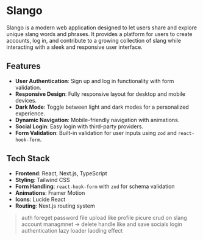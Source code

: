 # Slango

Slango is a modern web application designed to let users share and explore unique slang words and phrases. It provides a platform for users to create accounts, log in, and contribute to a growing collection of slang while interacting with a sleek and responsive user interface.

## Features

- **User Authentication**: Sign up and log in functionality with form validation.
- **Responsive Design**: Fully responsive layout for desktop and mobile devices.
- **Dark Mode**: Toggle between light and dark modes for a personalized experience.
- **Dynamic Navigation**: Mobile-friendly navigation with animations.
- **Social Login**: Easy login with third-party providers.
- **Form Validation**: Built-in validation for user inputs using `zod` and `react-hook-form`.

## Tech Stack

- **Frontend**: React, Next.js, TypeScript
- **Styling**: Tailwind CSS
- **Form Handling**: `react-hook-form` with `zod` for schema validation
- **Animations**: Framer Motion
- **Icons**: Lucide React
- **Routing**: Next.js routing system


> auth
> foreget password
> file upload like profile picure
> crud on slang
> account managmnet -> delete 
> handle like and save
> socials login 
> authentication
> lazy loader
> laoding effect
